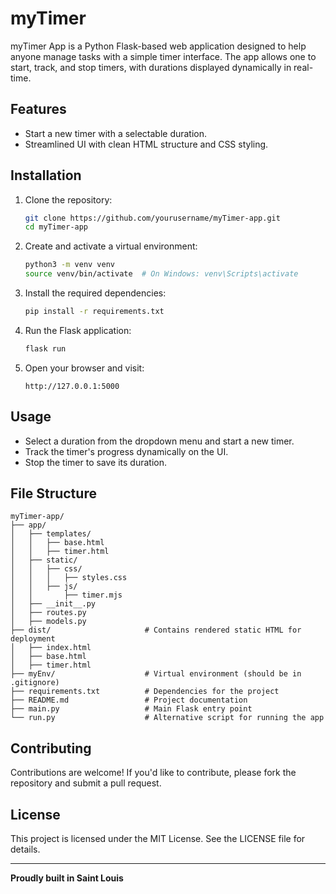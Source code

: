 # myTimer

myTimer App is a Python Flask-based web application designed to help anyone manage tasks with a simple timer interface. The app allows one to start, track, and stop timers, with durations displayed dynamically in real-time.

## Features

- Start a new timer with a selectable duration.
- Streamlined UI with clean HTML structure and CSS styling.

## Installation

1. Clone the repository:

   ```bash
   git clone https://github.com/yourusername/myTimer-app.git
   cd myTimer-app
   ```

2. Create and activate a virtual environment:

   ```bash
   python3 -m venv venv
   source venv/bin/activate  # On Windows: venv\Scripts\activate
   ```

3. Install the required dependencies:

   ```bash
   pip install -r requirements.txt
   ```

4. Run the Flask application:

   ```bash
   flask run
   ```

5. Open your browser and visit:

   ```
   http://127.0.0.1:5000
   ```

## Usage

- Select a duration from the dropdown menu and start a new timer.
- Track the timer's progress dynamically on the UI.
- Stop the timer to save its duration.

## File Structure

```
myTimer-app/
├── app/
│   ├── templates/
│   │   ├── base.html
│   │   ├── timer.html
│   ├── static/
│   │   ├── css/
│   │   │   ├── styles.css
│   │   ├── js/
│   │       ├── timer.mjs
│   ├── __init__.py
│   ├── routes.py
│   ├── models.py
├── dist/                     # Contains rendered static HTML for deployment
│   ├── index.html
│   ├── base.html
│   ├── timer.html
├── myEnv/                    # Virtual environment (should be in .gitignore)
├── requirements.txt          # Dependencies for the project
├── README.md                 # Project documentation
├── main.py                   # Main Flask entry point
└── run.py                    # Alternative script for running the app
```

## Contributing

Contributions are welcome! If you'd like to contribute, please fork the repository and submit a pull request.

## License

This project is licensed under the MIT License. See the LICENSE file for details.

---

**Proudly built in Saint Louis**
